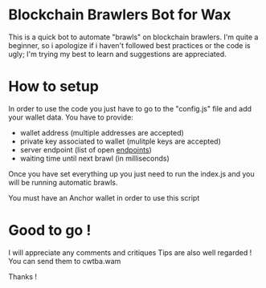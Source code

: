 # Blockchain Brawlers Bot for Wax 
This is a quick bot to automate "brawls" on blockchain brawlers.
I'm quite a beginner, so i apologize if i haven't followed best practices or the code is ugly; I'm trying my best to learn and suggestions are appreciated.

# How to setup
In order to use the code you just have to go to the "config.js" file and add your wallet data.
You have to provide: 
- wallet address (multiple addresses are accepted)
- private key associated to wallet (mulitple keys are accepted)
- server endpoint (list of open [endpoints](https://wax.bloks.io/))
- waiting time until next brawl (in milliseconds)

Once you have set everything up you just need to run the index.js and you will be running automatic brawls. 

You must have an Anchor wallet in order to use this script

# Good to go !
I will appreciate any comments and critiques 
Tips are also well regarded ! You can send them to cwtba.wam

Thanks !



